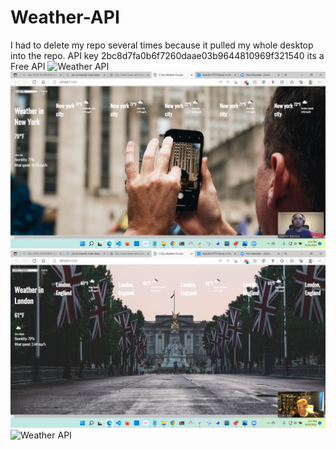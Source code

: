 # Weather-API
I had to delete my repo several times because it pulled my whole desktop into the repo. 
    API key 2bc8d7fa0b6f7260daae03b9644810969f321540 its a Free API
![Weather API](./Assets/Images/2022-08-30.png)  
![Weather API](./Assets/Images/2022-08-30%20(1).png)
![Weather API](./Assets/Images/2022-08-30%20(2).png)
![Weather API](./Assets/Images/2022-08-30%20(3).png)